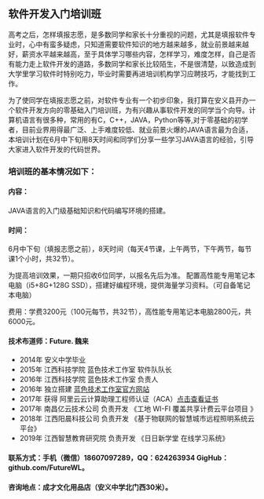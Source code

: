 ## 软件开发入门培训班

高考之后，怎样填报志愿，是多数同学和家长十分重视的问题，尤其是填报软件专业时，心中有蛮多疑虑，只知道需要软件知识的地方越来越多，就业前景越来越好，薪资水平越来越高，至于具体学习哪些内容，怎样学习，难度怎样，自己是否有能力走上软件开发的道路，多数同学和家长比较陌生，不是很清楚，以致造成到大学里学习软件时特别吃力，毕业时需要再进培训机构学习应聘技巧，才能找到工作。

为了使同学在填报志愿之前，对软件专业有一个初步印象，我打算在安义县开办一个软件开发方向的零基础入门培训班，为有兴趣从事软件开发的同学当个向导。计算机语言有很多种，常用的有C，C++，JAVA，Python等等,对于零基础的初学者，目前业界用得最广泛、上手难度较低、就业前景火爆的JAVA语言最为合适，本培训计划在6月中下旬用8天时间和同学们分享一些学习JAVA语言的经验，引导大家进入软件开发的代码世界。

### 培训班的基本情况如下：

#### 内容：

JAVA语言的入门级基础知识和代码编写环境的搭建。

#### 时间：
  
6月中下旬（填报志愿之前），8天时间（每天4节课，上午两节，下午两节，每节课1个小时，共32节）。

为提高培训效果，一期只招收6位同学，以报名先后为准。
配置高性能专用笔记本电脑（i5+8G+128G SSD），搭建好编程环境，提供海量学习资料。（可自备笔记本电脑）

费用：学费3200元（100元每节，共32节），高性能专用笔记本电脑2800元，共6000元。

#### 技术布道师：Future. 魏来

- 2014年 安义中学毕业
- 2015年 江西科技学院 蓝色技术工作室 软件队队长
- 2016年 江西科技学院 蓝色技术工作室 负责人
- 2016年 独立搭建 [蓝色技术工作室官方网站](www.lansejishu.com)
- 2017年 获得 阿里云云计算助理工程师认证（ACA）[点击查看证书](https://github.com/FutureWL/basic-training-course/blob/master/image/%E9%98%BF%E9%87%8C%E4%BA%91%E4%BA%91%E8%AE%A1%E7%AE%97%E5%8A%A9%E7%90%86%E5%B7%A5%E7%A8%8B%E5%B8%88%E8%AE%A4%E8%AF%81%EF%BC%88ACA%EF%BC%89.png)
- 2017年 南昌亿云技术公司 负责开发 《工地 WI-FI 覆盖共享计费云平台项目 》
- 2018年 江西阳晨科技公司 负责开发 《基于物联网的智慧城市远程照明系统云平台》
- 2019年 江西智慧教育研究院 负责开发 《日日新学堂 在线学习系统》

#### 联系方式：手机（微信）18607097289，QQ：624263934 GigHub：github.com/FutureWL。

#### 咨询地点：成才文化用品店（安义中学北门西30米）。
